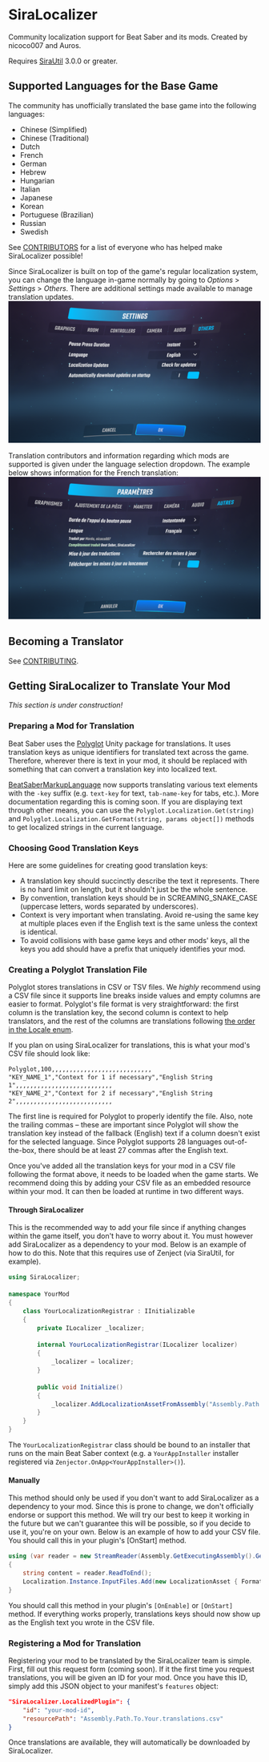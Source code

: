 # SiraLocalizer
Community localization support for Beat Saber and its mods. Created by nicoco007 and Auros.

Requires [SiraUtil](https://github.com/Auros/SiraUtil/releases/latest) 3.0.0 or greater.

## Supported Languages for the Base Game
The community has unofficially translated the base game into the following languages:
* Chinese (Simplified)
* Chinese (Traditional)
* Dutch
* French
* German
* Hebrew
* Hungarian
* Italian
* Japanese
* Korean
* Portuguese (Brazilian)
* Russian
* Swedish

See [CONTRIBUTORS](CONTRIBUTORS.md) for a list of everyone who has helped make SiraLocalizer possible!

Since SiraLocalizer is built on top of the game's regular localization system, you can change the language in-game normally by going to *Options* > *Settings* > *Others*. There are additional settings made available to manage translation updates.
![Localization Settings](Documentation/Images/menu_en.png)

Translation contributors and information regarding which mods are supported is given under the language selection dropdown. The example below shows information for the French translation:
![Localization Credits](Documentation/Images/menu_fr.png)

## Becoming a Translator
See [CONTRIBUTING](CONTRIBUTING.md).

## Getting SiraLocalizer to Translate Your Mod
*This section is under construction!*
### Preparing a Mod for Translation
Beat Saber uses the [Polyglot](https://github.com/agens-no/PolyglotUnity) Unity package for translations. It uses translation keys as unique identifiers for translated text across the game. Therefore, wherever there is text in your mod, it should be replaced with something that can convert a translation key into localized text.

[BeatSaberMarkupLanguage](https://github.com/monkeymanboy/BeatSaberMarkupLanguage) now supports translating various text elements with the `-key` suffix (e.g. `text-key` for text, `tab-name-key` for tabs, etc.). More documentation regarding this is coming soon. If you are displaying text through other means, you can use the `Polyglot.Localization.Get(string)` and `Polyglot.Localization.GetFormat(string, params object[])` methods to get localized strings in the current language.

### Choosing Good Translation Keys
Here are some guidelines for creating good translation keys:
- A translation key should succinctly describe the text it represents. There is no hard limit on length, but it shouldn't just be the whole sentence.
- By convention, translation keys should be in SCREAMING_SNAKE_CASE (uppercase letters, words separated by underscores).
- Context is very important when translating. Avoid re-using the same key at multiple places even if the English text is the same unless the context is identical.
- To avoid collisions with base game keys and other mods' keys, all the keys you add should have a prefix that uniquely identifies your mod.

### Creating a Polyglot Translation File
Polyglot stores translations in CSV or TSV files. We *highly* recommend using a CSV file since it supports line breaks inside values and empty columns are easier to format. Polyglot's file format is very straightforward: the first column is the translation key, the second column is context to help translators, and the rest of the columns are translations following [the order in the Locale enum](SiraLocalizer/Locale.cs).

If you plan on using SiraLocalizer for translations, this is what your mod's CSV file should look like:
```text
Polyglot,100,,,,,,,,,,,,,,,,,,,,,,,,,,,,
"KEY_NAME_1","Context for 1 if necessary","English String 1",,,,,,,,,,,,,,,,,,,,,,,,,,,
"KEY_NAME_2","Context for 2 if necessary","English String 2",,,,,,,,,,,,,,,,,,,,,,,,,,,
```

The first line is required for Polyglot to properly identify the file. Also, note the trailing commas &ndash; these are important since Polyglot will show the translation key instead of the fallback (English) text if a column doesn't exist for the selected language. Since Polyglot supports 28 languages out-of-the-box, there should be at least 27 commas after the English text.

Once you've added all the translation keys for your mod in a CSV file following the format above, it needs to be loaded when the game starts. We recommend doing this by adding your CSV file as an embedded resource within your mod. It can then be loaded at runtime in two different ways.

#### Through SiraLocalizer
This is the recommended way to add your file since if anything changes within the game itself, you don't have to worry about it. You must however add SiraLocalizer as a dependency to your mod. Below is an example of how to do this. Note that this requires use of Zenject (via SiraUtil, for example).

```cs
using SiraLocalizer;

namespace YourMod
{
    class YourLocalizationRegistrar : IInitializable
    {
        private ILocalizer _localizer;

        internal YourLocalizationRegistrar(ILocalizer localizer)
        {
            _localizer = localizer;
        }

        public void Initialize()
        {
            _localizer.AddLocalizationAssetFromAssembly("Assembly.Path.To.Your.translations.csv", GoogleDriveDownloadFormat.CSV);
        }
    }
}
```

The `YourLocalizationRegistrar` class should be bound to an installer that runs on the main Beat Saber context (e.g. a `YourAppInstaller` installer registered via `Zenjector.OnApp<YourAppInstaller>()`).

#### Manually
This method should only be used if you don't want to add SiraLocalizer as a dependency to your mod. Since this is prone to change, we don't officially endorse or support this method. We will try our best to keep it working in the future but we can't guarantee this will be possible, so if you decide to use it, you're on your own. Below is an example of how to add your CSV file. You should call this in your plugin's [OnStart] method.

```cs
using (var reader = new StreamReader(Assembly.GetExecutingAssembly().GetManifestResourceStream("Assembly.Path.To.Your.translations.csv")))
{
    string content = reader.ReadToEnd();
    Localization.Instance.InputFiles.Add(new LocalizationAsset { Format = GoogleDriveDownloadFormat.CSV, TextAsset = new TextAsset(content) });
}
```

You should call this method in your plugin's `[OnEnable]` or `[OnStart]` method. If everything works properly, translations keys should now show up as the English text you wrote in the CSV file.

### Registering a Mod for Translation
Registering your mod to be translated by the SiraLocalizer team is simple. First, fill out this request form (coming soon). If it the first time you request translations, you will be given an ID for your mod. Once you have this ID, simply add this JSON object to your manifest's `features` object:

```json
"SiraLocalizer.LocalizedPlugin": {
    "id": "your-mod-id",
    "resourcePath": "Assembly.Path.To.Your.translations.csv"
}
```

Once translations are available, they will automatically be downloaded by SiraLocalizer.
